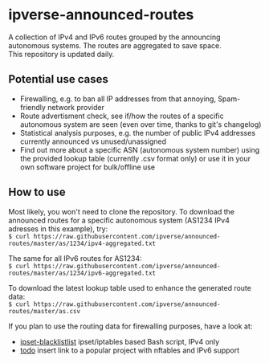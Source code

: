 # ipverse-announced-routes

A collection of IPv4 and IPv6 routes grouped by the announcing autonomous systems. The routes are aggregated to save space.  
This repository is updated daily.

## Potential use cases
- Firewalling, e.g. to ban all IP addresses from that annoying, Spam-friendly network provider
- Route advertisment check, see if/how the routes of a specific autonomous system are seen (even over time, thanks to git's changelog)
- Statistical analysis purposes, e.g. the number of public IPv4 addresses currently announced vs unused/unassigned
- Find out more about a specific ASN (autonomous system number) using the provided lookup table (currently .csv format only) or use it in your own software project for bulk/offline use

## How to use

Most likely, you won't need to clone the repository. To download the announced routes for a specific autonomous system (AS1234 IPv4 adresses in this example), try:  
```$ curl https://raw.githubusercontent.com/ipverse/announced-routes/master/as/1234/ipv4-aggregated.txt```

The same for all IPv6 routes for AS1234:  
```$ curl https://raw.githubusercontent.com/ipverse/announced-routes/master/as/1234/ipv6-aggregated.txt```

To download the latest lookup table used to enhance the generated route data:  
```$ curl https://raw.githubusercontent.com/ipverse/announced-routes/master/as.csv```

If you plan to use the routing data for firewalling purposes, have a look at:

  - [ipset-blacklistlist](https://github.com/trick77/ipset-blacklist) ipset/iptables based Bash script, IPv4 only
  - [todo](https://localhost) insert link to a popular project with nftables and IPv6 support
